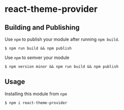 # react-theme-provider

## Building and Publishing

Use `npm` to publish your module after running `npm build`.

```
$ npm run build && npm publish
```

Use `npm` to semver your module

```
$ npm version minor && npm run build && npm publish
```

## Usage

Installing this module from `npm`

```
$ npm i react-theme-provider
```
